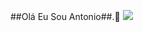 ##Olá Eu Sou Antonio##.👴
![](https://camo.githubusercontent.com/96b34a68e3a2fbeef467c424057e43d34c7f44a2704e7b4b34dea6ea81587b7f/68747470733a2f2f6769746875622d726561646d652d73746174732e76657263656c2e6170702f6170693f757365726e616d653d616e7572616768617a72612673686f775f69636f6e733d7472756526686964653d636f6e74726962732c7072732663616368655f7365636f6e64733d3836343030267468656d653d626c75652d677265656e)

